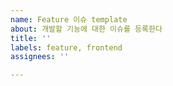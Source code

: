 ```yaml
---
name: Feature 이슈 template
about: 개발할 기능에 대한 이슈를 등록한다
title: ''
labels: feature, frontend
assignees: ''

---
```



